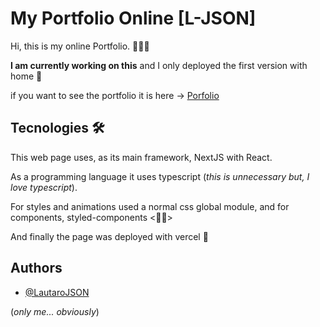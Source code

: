 # My Portfolio Online [L-JSON]

Hi, this is my online Portfolio. 👨🏽‍💻

**I am currently working on this** and I only deployed the first version with home 🌱

if you want to see the portfolio it is here -> [Porfolio](https://lautaro-json.vercel.app/home)

## Tecnologies 🛠

This web page uses, as its main framework, NextJS with React.

As a programming language it uses typescript (_this is unnecessary but, I love typescript_).

For styles and animations used a normal css global module, and for components, styled-components <💅🏽>

And finally the page was deployed with vercel 💪

## Authors

- [@LautaroJSON](https://github.com/LautaroJSON)

(_only me... obviously_)
